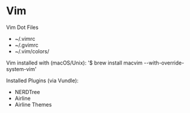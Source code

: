# Vim
Vim Dot Files

* ~/.vimrc
* ~/.gvimrc
* ~/.vim/colors/

Vim installed with (macOS/Unix):
'$ brew install macvim --with-override-system-vim'

Installed Plugins (via Vundle):
* NERDTree
* Airline
* Airline Themes
